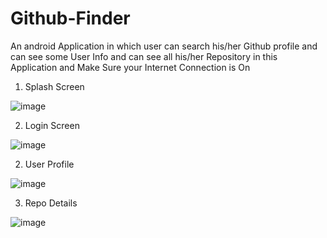 # Github-Finder
An android Application in which user can search his/her Github profile and can see some User Info and can see all his/her Repository in this Application
and Make Sure your Internet Connection is On

1.  Splash Screen

![image](https://user-images.githubusercontent.com/36043230/105712956-8c38a400-5f40-11eb-8a54-f7cc01848a19.png)



2. Login Screen

![image](https://user-images.githubusercontent.com/36043230/105713018-a2466480-5f40-11eb-98f0-b6a7708a7065.png)



2. User Profile

![image](https://user-images.githubusercontent.com/36043230/105713039-a8d4dc00-5f40-11eb-892f-8e53f19e45e0.png)



3. Repo Details

![image](https://user-images.githubusercontent.com/36043230/105712973-922e8500-5f40-11eb-884b-602aa0558ae6.png)



